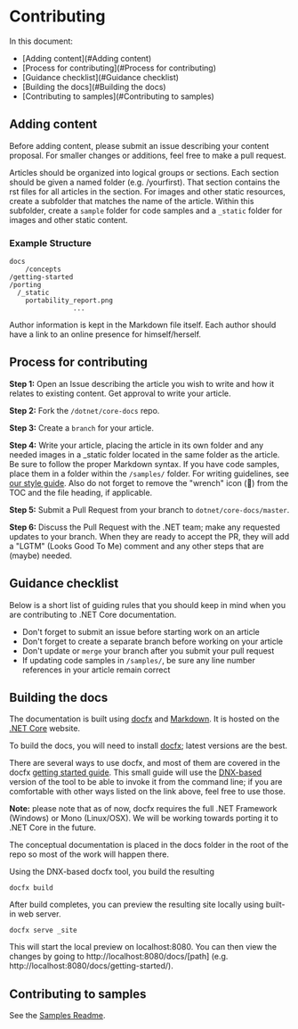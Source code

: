 Contributing
============

In this document: 

* [Adding content](#Adding content)
* [Process for contributing](#Process for contributing) 
* [Guidance checklist](#Guidance checklist)
* [Building the docs](#Building the docs)
* [Contributing to samples](#Contributing to samples)

## Adding content ##

Before adding content, please submit an issue describing your content proposal. For smaller changes or additions, feel free to make a pull request.

Articles should be organized into logical groups or sections. Each section
should be given a named folder (e.g. /yourfirst). That section contains the
rst files for all articles in the section. For images and other static
resources, create a subfolder that matches the name of the article. Within this
subfolder, create a ``sample`` folder for code samples and a  ``_static`` folder
 for images and other static content.

### Example Structure ###

	docs
		/concepts
    /getting-started
    /porting
      /_static
        portability_report.png
					...

Author information is kept in the Markdown file itself. Each author should have a link to an online presence for himself/herself. 

## Process for contributing ##

**Step 1:** Open an Issue describing the article you wish to write and how it
relates to existing content. Get approval to write your article.

**Step 2:** Fork the `/dotnet/core-docs` repo.

**Step 3:** Create a `branch` for your article.

**Step 4:** Write your article, placing the article in its own folder and any
needed images in a _static folder located in the same folder as the article.
Be sure to follow the proper Markdown syntax. If you have code samples,
place them in a folder within the `/samples/` folder.  For writing guidelines, see
[our style guide](/styleguide.md). Also do not forget to remove the "wrench" icon 
(🔧) from the TOC and the file heading, if applicable. 

**Step 5:** Submit a Pull Request from your branch to `dotnet/core-docs/master`.

**Step 6:** Discuss the Pull Request with the .NET team; make any requested
updates to your branch. When they are ready to accept the PR, they will add a
"LGTM" (Looks Good To Me) comment and any other steps that are (maybe) needed.

## Guidance checklist ##

Below is a short list of guiding rules that you should keep in mind when you are
contributing to .NET Core documentation.

- Don't forget to submit an issue before starting work on an article
- Don't forget to create a separate branch before working on your article
- Don't update or `merge` your branch after you submit your pull request
- If updating code samples in `/samples/`, be sure any line number references
	in your article remain correct

## Building the docs ##

The documentation is built using [docfx](http://dotnet.github.io/docfx/) and
[Markdown](https://daringfireball.net/projects/markdown/syntax). It is hosted on the [.NET Core](http://dotnet.github.io/) website. 

To build the docs, you will need to install
[docfx](http://dotnet.github.io/docfx/); latest versions are the best. 

There are several ways to use docfx, and most of them are covered in the docfx [getting started guide](http://aspnet.github.io/docfx/tutorial/docfx_getting_started.html). This small guide will use the [DNX-based](http://aspnet.github.io/docfx/tutorial/docfx_getting_started.html#use-docfx-under-dnx) version of the tool to be able to invoke it from the command line; if you are comfortable with other ways listed on the link above, feel free to use those. 

**Note:** please note that as of now, docfx requires the full .NET Framework (Windows) or Mono (Linux/OSX). We will be working towards porting it to .NET Core in the future. 

The conceptual documentation is placed in the docs folder in the root of the repo so most of the work will happen there. 

Using the DNX-based docfx tool, you build the resulting 

	docfx build
	
After build completes, you can preview the resulting site locally using built-in web server.

	docfx serve _site
	
This will start the local preview on localhost:8080. You can then view the changes by going to http://localhost:8080/docs/[path] (e.g. http://localhost:8080/docs/getting-started/).   

## Contributing to samples

See the [Samples Readme](https://github.com/dotnet/core-docs/blob/master/samples/README.md).
